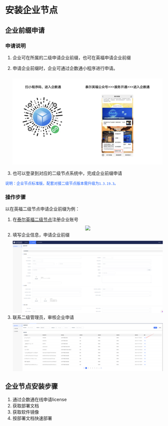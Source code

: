 # 安装企业节点
## 企业前缀申请

### 申请说明

1. 企业可在所属的二级申请企业前缀，也可在英福申请企业前缀
2. 申请企业前缀时，企业可通过企数通小程序进行申请。

    <center><img src="./images/qrcode.png" style="margin-top: 10px"/></center>

3. 也可以登录到对应的二级节点系统中，完成企业前缀申请

<span style="font-size: 12px; color: rgb(22,93,255);">说明：企业节点标准版，配套对接二级节点版本需升级为`1.3.19.3`。</span>

### 操作步骤
以在英福二级节点申请企业前缀为例：
1. 在[泰尔英福二级节点](https://snms.teleinfo.cn)注册企业账号
    <center><img src="./images/snms-home.png" style="margin-top: 10px"/></center>
2. 填写企业信息，申请企业前缀
    <center><img src="./images/apply-prefix.png" style="margin-top: 10px"/></center>
3. 联系二级管理员，审核企业申请
    <center><img src="./images/review.png" style="margin-top: 10px"/></center>

## 企业节点安装步骤

1. 通过企数通在线申请license
2. 获取部署文档
3. 获取软件镜像
4. 按部署文档快速部署